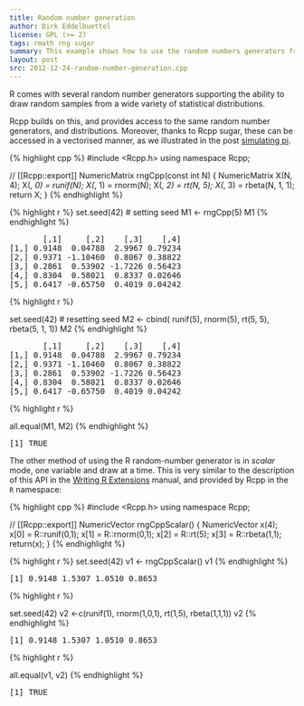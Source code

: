 ```yaml
---
title: Random number generation
author: Dirk Eddelbuettel
license: GPL (>= 2)
tags: rmath rng sugar
summary: This example shows how to use the random numbers generators from R
layout: post
src: 2012-12-24-random-number-generation.cpp
---
```

R comes with several random number generators supporting the
ability to draw random samples from a wide variety of statistical
distributions.

Rcpp builds on this, and provides access to the same random number
generators, and distributions.  Moreover, thanks to Rcpp sugar,
these can be accessed in a vectorised manner, as we illustrated
in the post [simulating pi](../simulating-pi).



{% highlight cpp %}
#include <Rcpp.h>
using namespace Rcpp;

// [[Rcpp::export]]
NumericMatrix rngCpp(const int N) {
  NumericMatrix X(N, 4);
  X(_, 0) = runif(N);
  X(_, 1) = rnorm(N);
  X(_, 2) = rt(N, 5);
  X(_, 3) = rbeta(N, 1, 1);
  return X;
}
{% endhighlight %}


{% highlight r %}
 set.seed(42)     # setting seed
 M1 <- rngCpp(5)
 M1
{% endhighlight %}



<pre class="output">
       [,1]     [,2]    [,3]    [,4]
[1,] 0.9148  0.04788  2.9967 0.79234
[2,] 0.9371 -1.10460  0.8067 0.38822
[3,] 0.2861  0.53902 -1.7226 0.56423
[4,] 0.8304  0.58021  0.8337 0.02646
[5,] 0.6417 -0.65750  0.4019 0.04242
</pre>



{% highlight r %}

 set.seed(42)	  # resetting seed
 M2 <- cbind( runif(5), rnorm(5), rt(5, 5), rbeta(5, 1, 1))
 M2
{% endhighlight %}



<pre class="output">
       [,1]     [,2]    [,3]    [,4]
[1,] 0.9148  0.04788  2.9967 0.79234
[2,] 0.9371 -1.10460  0.8067 0.38822
[3,] 0.2861  0.53902 -1.7226 0.56423
[4,] 0.8304  0.58021  0.8337 0.02646
[5,] 0.6417 -0.65750  0.4019 0.04242
</pre>



{% highlight r %}
 
 all.equal(M1, M2)
{% endhighlight %}



<pre class="output">
[1] TRUE
</pre>


The other method of using the R random-number generator is in
<em>scalar</em> mode, one variable and draw at a time. This is very
similar to the description of this API in the
[Writing R Extensions](http://cran.r-project.org/doc/manuals/R-exts.html) 
manual, and provided by Rcpp in the <code>R</code> namespace:

{% highlight cpp %}
#include <Rcpp.h>
using namespace Rcpp;

// [[Rcpp::export]]
NumericVector rngCppScalar() {
  NumericVector x(4);
  x[0] = R::runif(0,1);
  x[1] = R::rnorm(0,1);
  x[2] = R::rt(5);
  x[3] = R::rbeta(1,1);
  return(x);
}
{% endhighlight %}


{% highlight r %}
 set.seed(42)
 v1 <- rngCppScalar()
 v1
{% endhighlight %}



<pre class="output">
[1] 0.9148 1.5307 1.0510 0.8653
</pre>



{% highlight r %}

 set.seed(42)
 v2 <-c(runif(1), rnorm(1,0,1), rt(1,5), rbeta(1,1,1))
 v2
{% endhighlight %}



<pre class="output">
[1] 0.9148 1.5307 1.0510 0.8653
</pre>



{% highlight r %}

 all.equal(v1, v2)
{% endhighlight %}



<pre class="output">
[1] TRUE
</pre>

